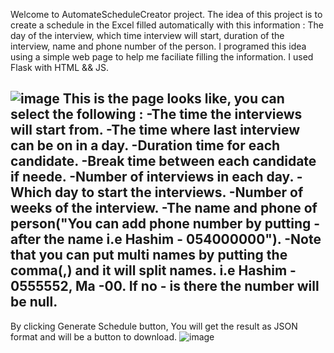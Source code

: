 Welcome to AutomateScheduleCreator project. The idea of this project is to create a schedule in the Excel filled automatically with this information : The day of the interview, which time interview will start,
duration of the interview, name and phone number of the person.
I programed this idea using a simple web page to help me faciliate filling the information.
I used Flask with HTML && JS.

![image](https://github.com/user-attachments/assets/92355977-fe84-4063-99f0-d7c9e468df34)
This is the page looks like, you can select the following :
-The time the interviews will start from.
-The time where last interview can be on in a day.
-Duration time for each candidate.
-Break time between each candidate if neede.
-Number of interviews in each day.
-Which day to start the interviews.
-Number of weeks of the interview.
-The name and phone of person("You can add phone number by putting - after the name i.e Hashim - 054000000").
-Note that you can put multi names by putting the comma(,) and it will split names. i.e Hashim - 0555552, Ma -00.
If no - is there the number will be null.
--------------------------------------------------------------------------------------------------
By clicking Generate Schedule button, You will get the result as JSON format and will be a button to download.
![image](https://github.com/user-attachments/assets/8e25ab51-05f2-49f7-806d-1c201bf4663e)
